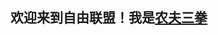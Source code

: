 <div style="align-center">  
  
## 欢迎来到自由联盟！我是[农夫三拳](https://github.com/nonfu3/nonfu3.github.io)  
  
</div>
